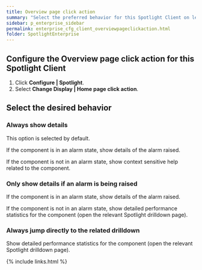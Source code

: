 ```yaml
---
title: Overview page click action
summary: "Select the preferred behavior for this Spotlight Client on left click a Spotlight Overview page component."
sidebar: p_enterprise_sidebar
permalink: enterprise_cfg_client_overviewpageclickaction.html
folder: SpotlightEnterprise
---
```




## Configure the Overview page click action for this Spotlight Client

1. Click **Configure \| Spotlight**.
2. Select **Change Display \| Home page click action**.


## Select the desired behavior

### Always show details

This option is selected by default.

If the component is in an alarm state, show details of the alarm raised.

If the component is not in an alarm state, show context sensitive help related to the component.

### Only show details if an alarm is being raised

If the component is in an alarm state, show details of the alarm raised.

If the component is not in an alarm state, show detailed performance statistics for the component (open the relevant Spotlight drilldown page).

### Always jump directly to the related drilldown

Show detailed performance statistics for the component (open the relevant Spotlight drilldown page).




{% include links.html %}
